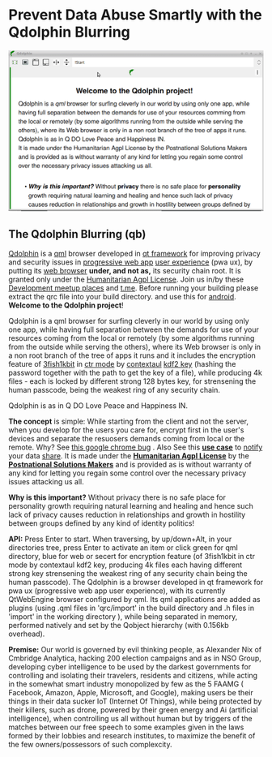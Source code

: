 # Prevent Data Abuse Smartly with the Qdolphin Blurring
![Qdolphin](Qsolphin.2019-02-16.19-39.gif)
## The Qdolphin Blurring (qb)
[Qdolphin](https://github.com/comcomist/Qdolphin/releases) is a [qml](https://en.wikipedia.org/wiki/QML) browser developed in [qt framework](https://www.qt.io/download-qt-installer) for improving privacy and security issues in [progressive web app](https://en.wikipedia.org/wiki/Progressive_web_applications#Characteristics) [user experience](https://en.wikipedia.org/wiki/User_experience) (pwa ux), by putting its [web browser](https://wiki.qt.io/QtWebEngine) **under, and not as,** its security chain root. It is granted only under the [Humanitarian Agpl License](http://namzezam.wikidot.com/humanitarian-agpl-license). Join us in/by these [Development meetup places](https://medium.com/@erezelul/the-meetup-place-for-the-qdolphin-business-plans-targeting-startups-and-developers-aiming-solving-5b1e872dc3de) and [t.me](https://t.me/Qdolphin). Before running your building please extract the qrc file into your build directory. and use this for [android](https://doc.qt.io/qt-5/android-getting-started.html). **Welcome to the Qdolphin project**! 

Qdolphin is a qml browser for surfing cleverly in our world by using only one app, while having full separation between the demands for use of your resources coming from the local or remotely (by some algorithms running from the outside while serving the others), where its Web browser is only in a non root branch of the tree of apps it runs and it includes the encryption feature of [3fish1kbit](https://en.wikipedia.org/wiki/Threefish) in [ctr mode](https://en.wikipedia.org/wiki/Block_cipher_mode_of_operation#Counter_(CTR)) by [contextaul](https://github.com/comcomist/lppp---Located-Password-Protected-Protocol) [kdf2 key](https://en.wikipedia.org/wiki/Argon2) (hashing the password together with the path to get the key of a file), while producing 4k files - each is locked by different strong 128 bytes key, for strensening the human passcode, being the weakest ring of any security chain.

Qdolphin is as in Q DO Love Peace and Happiness IN.


**The concept** is simple:  While starting from the client and not the server, when you develop for the users you care for, encrypt first in the user's devices and separate the resuosers demands coming from local or the remote. Why? See [this google chrome bug](https://thehackernews.com/2019/03/update-google-chrome-hack.html) . Also See this **[use case](http://buildup1.wikidot.com/)** to [notify](https://chat.prosody.im/) your data [share](https://send.firefox.com/). It is made under the **[Humanitarian Agpl License](http://namzezam.wikidot.com/humanitarian-agpl-license)** by the **[Postnational Solutions Makers](http://comcomist.wikidot.com/)** and is provided as is without warranty of any kind for letting you regain some control over the necessary privacy issues attacking us all.

**Why is this important?** Without privacy there is no safe place for personality growth requiring natural learning and healing and hence such lack of privacy causes reduction in relationships and growth in hostility between groups defined by any kind of identity politics!   

**API:** Press Enter to start. When traversing, by up/down+Alt, in your directories tree, press Enter to activate an item or click green for qml directory, blue for web or secert for encryption feature (of 3fish1kbit in ctr mode by contextaul kdf2 key, producing 4k files each having different strong key strensening the weakest ring of any security chain being the human passcode). The Qdolphin is a browser developed in qt framework for pwa ux (progressive web app user experience), with its currently QtWebEngine browser configured by qml. Its qml applications are added as plugins (using .qml files in 'qrc/import' in the build directory and .h files in 'import' in the working directory ), while being separated in memory, performed natively and set by the Qobject hierarchy (with 0.156kb overhead).

**Premise:** Our world is governed by evil thinking people, as Alexander Nix of Cmbridge Analytica, hacking 200 election campaigns and as in NSO Group, developing cyber intelligence to be used by the darkest governments for controlling and isolating their travelers, residents and citizens, while acting in the somewhat smart industry monopolized by few as the 5 FAAMG ( Facebook, Amazon, Apple, Microsoft, and Google), making users be their things in their data sucker IoT (Internet Of Things), while being protected by their killers, such as drone, powered by their green energy and Ai (artificial intelligence), when controlling us all without human but by triggers of the matches between our free speech to some examples given in the laws formed by their lobbies and research institutes, to maximize the benefit of the few owners/possessors of such complexcity.
